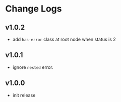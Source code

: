 # Change Logs

## v1.0.2

 - add `has-error` class at root node when status is 2


## v1.0.1

 - ignore `nested` error.


## v1.0.0

 - init release

